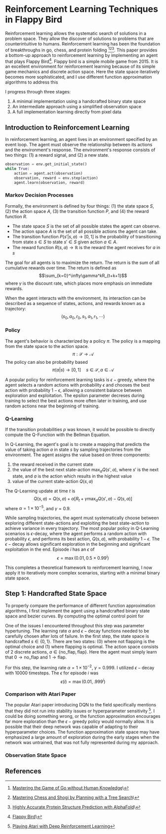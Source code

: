 # Reinforcement Learning Techniques in Flappy Bird
Reinforcement learning allows the systematic search of solutions in a problem space. They allow the discover of solutions to problems that are counterintuitive to humans. Reinforcement learning has been the foundation of breakthroughs in go, chess, and protein folding [^1][^2][^3]. This paper provides a bottom-up approach to reinforcement learning by implementing an agent that plays Flappy Bird[^4]. Flappy bird is a simple mobile game from 2015. It is an excellent environment for reinforcement learning because of its simple game mechanics and discrete action space. Here the state space iteratively becomes more sophisticated, and I use different function approximation algorithms to address this

I progress through three stages:
1. A minimal implementation using a handcrafted binary state space
2. An intermediate approach using a simplified observation space
3. A full implementation learning directly from pixel data

## Introduction to Reinforcement Learning
In reinforcement learning, an agent lives in an environment specified by an event loop. The agent must observe the relationship between its actions and the environment's response. The environment's response consists of two things: (1) a reward signal, and (2) a new state.

``` python
observation = env.get_initial_state()
while True:
    action = agent.act(observation)
    observation, reward = env.step(action)
    agent.learn(observation, reward)
```
### Markov Decision Processes
Formally, the environment is defined by four things: (1) the state space $S$, (2) the action space $A$, (3) the transition function $P$, and (4) the reward function $R$.

- The state space $S$ is the set of all possible states the agent can observe. 
- The action space $A$ is the set of all possible actions the agent can take.
- The transition function $P(s'|s,a) \rightarrow [0,1]$ is the probability of transitioning from state $s \in S$ to state $s' \in S$ given action $a \in A$. 
- The reward function $R(s,a) \rightarrow \mathbb{R}$ is the reward the agent receives for $a$ in $s$

The goal for all agents is to maximize the return. The return is the sum of all cumulative rewards over time. The return is defined as 
$$\sum_{k=0}^\infty\gamma^kR_{t+k+1}$$
where $\gamma$ is the discount rate, which places more emphasis on immediate rewards.

When the agent interacts with the environment, its interaction can be described as a sequence of states, actions, and rewards known as a trajectory:
$$
(s_0, a_0, r_0, s_1, a_1, r_1, \cdots)
$$
### Policy
The agent's behavior is characterized by a policy $\pi$. The policy is a mapping from the state space to the action space. 
$$\pi : \mathcal{S} \rightarrow \mathcal{A}$$
The policy can also be probability based
$$\pi(a|s) \rightarrow [0,1] \quad s\in\mathcal{S}, a \in \mathcal{A}$$

A popular policy for reinforcement learning tasks is $\epsilon-\text{greedy}$, where the agent selects a random actions with probability $\epsilon$ and chooses the best action with probability $1-\epsilon$, allowing a consistent balance between exploration and exploitation. The epsilon parameter decreses during training to select the best actions more often later in training, and use random actions near the beginning of training.


### Q-Learning
If the transition probabilities $p$ was known, it would be possible to directly compute the Q-Function with the Bellman Equation.

In Q-Learning, the agent's goal is to create a mapping that predicts the value of taking action $a$ in state $s$ by sampling trajectories from the environment.  The agent assigns the value based on three components:
1. the reward received in the current state
2. the value of the best next state-action $\max_aQ(s',a)$, where $s'$ is the next state, and $a$ is the action which results in the highest value
3. value of the current state-action $Q(s,a)$

The Q-Learning update at time $t$ is 
$$
Q(s,a) = Q(s,a) + \alpha[R_t + \gamma\max_aQ(s',a) - Q(s,a)]
$$
where $\alpha = 1 \times 10^{-5}$, and $\gamma = 0.9$.

While sampling trajectories, the agent must systematically choose between exploring different state-actions and exploiting the best state-action to achieve variance in every trajectory. The most popular policy in Q-Learning scenarios is $\epsilon\text{-decay}$, where the agent performs a random action with probability $\epsilon$, and performs its best action, $Q(s,a)$, with probability $1 - \epsilon$. The $\epsilon-\text{decay}$ allows significant exploration in the beginning and significant exploitation in the end. Episode $i$ has an $\epsilon$ of 
$$
\epsilon = \max(0.01, 0.5 \times 0.99^i)
$$



This completes a theoretical framework to reinforcement learning, I now apply it to iteratively more complex scenarios, starting with a minimal binary state space.

## Step 1: Handcrafted State Space
To properly compare the performance of different function approximation algorithms, I first implement the agent using a handcrafted binary state space and bezier curves. By computing the optimal control point for 


One of the issues I encountered throughout this step was parameter hypertuning. The learning rate $\alpha$ and $\epsilon-\text{decay}$ functions needed to be carefully chosen after lots of failure. In the first step, the state space is handcrafted $s \in \{0,1\}$. There are two states: (0) where not flapping is the optimal choice and (1) where flapping is optimal. The action space consists of 2 discrete actions, $a \in \{\text{no\_flap}, \text{flap}\}$. Here the agent must simply learn that $0 \rightarrow \text{no\_flap}$ and $1 \rightarrow \text{flap}$. 

For this step, the learning rate $\alpha = 1 \times 10^{-2}$, $\gamma = 0.999$. I utilized $\epsilon-\text{decay}$ with 10000 timesteps. The $\epsilon$ for episode $i$ was
$$
\epsilon(i) = \max(0.01, .999^{i})
$$

### Comparison with Atari Paper
The popular Atari paper introducing DQN to the field specifically mentions that they did not run into stability issues or hyperparameter sensitivity [^10]. I could be doing something wrong, or the function approximation encourages far more exploration than the $\epsilon-\text{greedy}$ policy would normally allow. It is possible that their deep network was capable of adapting to their hyperparameter choices. The function approximation state space may have emphasized a large amount of exploration during the early stages when the network was untrained, that was not fully represented during my approach.

### Observation State Space


## References
[^1]: [Mastering the Game of Go without Human Knowledge](https://discovery.ucl.ac.uk/id/eprint/10045895/1/agz_unformatted_nature.pdf)\
[^2]: [Mastering Chess and Shogi by Planning with a Tree Search](https://arxiv.org/pdf/1712.01815.pdf)\
[^3]: [Highly Accurate Protein Structure Prediction with AlphaFold](https://www.nature.com/articles/s41586-021-03819-2)\
[^4]: [Flappy Bird](https://flappy-bird.co)\
[^5]: This is a continuation of a project that I started two years ago, a final project for a deep learning course. I didn't end up getting it working then, but have been working on it since.
[^6]: [Reinforcement Learning: An Introduction](http://incompleteideas.net/book/RLbook2020.pdf)
[^7]: [Flappy Bird Gymnasium](https://github.com/Kautenja/flappy-bird-gymnasium)\
[^8]: [Flappy Bird State Vector](https://github.com/markub3327/flappy-bird-gymnasium)\
[^9]: Reinforcement learning: an introduction Section
[^10]: [Playing Atari with Deep Reinforcement Learning](http://arxiv.org/abs/1312.5602)